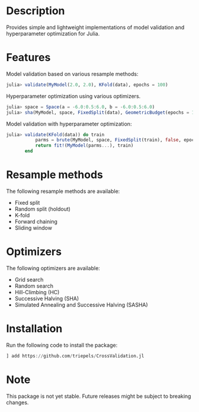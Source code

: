 # Description
Provides simple and lightweight implementations of model validation and hyperparameter optimization for Julia. 

# Features
Model validation based on various resample methods:
```julia
julia> validate(MyModel(2.0, 2.0), KFold(data), epochs = 100)
```

Hyperparameter optimization using various optimizers.
```julia
julia> space = Space(a = -6.0:0.5:6.0, b = -6.0:0.5:6.0)
julia> sha(MyModel, space, FixedSplit(data), GeometricBudget(epochs = 100), 0.5, false)
```

Model validation with hyperparameter optimization:
```julia
julia> validate(KFold(data)) do train
           parms = brute(MyModel, space, FixedSplit(train), false, epochs = 100)
           return fit!(MyModel(parms...), train)
       end
```

# Resample methods
The following resample methods are available:
* Fixed split
* Random split (holdout)
* K-fold
* Forward chaining
* Sliding window

# Optimizers
The following optimizers are available:
* Grid search
* Random search
* Hill-Climbing (HC)
* Successive Halving (SHA)
* Simulated Annealing and Successive Halving (SASHA)

# Installation
Run the following code to install the package:
```julia
] add https://github.com/triepels/CrossValidation.jl
```

# Note
This package is not yet stable. Future releases might be subject to breaking changes.

